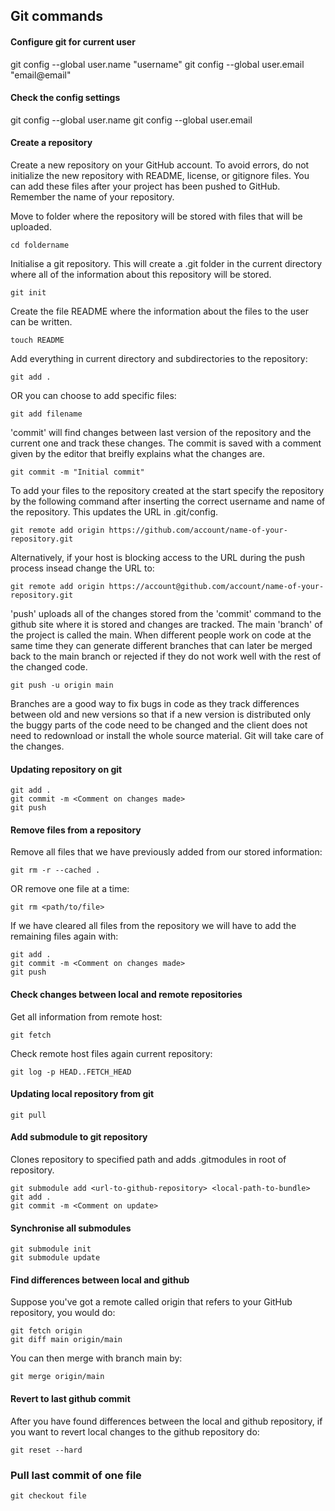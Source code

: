 ## Git commands

#### Configure git for current user

git config --global user.name "username"
git config --global user.email "email@email"

#### Check the config settings

git config --global user.name
git config --global user.email

#### Create a repository

Create a new repository on your GitHub account. To avoid errors, do not initialize the new repository with README, license, or gitignore files. You can add these files after your project has been pushed to GitHub. Remember the name of your repository.

Move to folder where the repository will be stored with files that will be uploaded.

    cd foldername
    
Initialise a git repository. This will create a .git folder in the current directory where all of the information about this repository will be stored.

    git init
    
Create the file README where the information about the files to the user can be written.

    touch README
    
Add everything in current directory and subdirectories to the repository:

    git add .
    
OR you can choose to add specific files:

    git add filename
    
'commit' will find changes between last version of the repository and the current one and track these changes. The commit is saved with a comment given by the editor that breifly explains what the changes are.

    git commit -m "Initial commit"
 
To add your files to the repository created at the start specify the repository by the following command after inserting the correct username and name of the repository. This updates the URL in .git/config.
 
    git remote add origin https://github.com/account/name-of-your-repository.git
    
Alternatively, if your host is blocking access to the URL during the push process insead change the URL to:

    git remote add origin https://account@github.com/account/name-of-your-repository.git
    
'push' uploads all of the changes stored from the 'commit' command to the github site where it is stored and changes are tracked. The main 'branch' of the project is called the main. When different people work on code at the same time they can generate different branches that can later be merged back to the main branch or rejected if they do not work well with the rest of the changed code.

    git push -u origin main

Branches are a good way to fix bugs in code as they track differences between old and new versions so that if a new version is distributed only the buggy parts of the code need to be changed and the client does not need to redownload or install the whole source material. Git will take care of the changes.

#### Updating repository on git

    git add .
    git commit -m <Comment on changes made>
    git push
    
#### Remove files from a repository
    
Remove all files that we have previously added from our stored information:
    
    git rm -r --cached .
    
OR remove one file at a time:

    git rm <path/to/file>

If we have cleared all files from the repository we will have to add the remaining files again with:

    git add .
    git commit -m <Comment on changes made>
    git push
    
#### Check changes between local and remote repositories

Get all information from remote host:

    git fetch
    
Check remote host files again current repository:
    
    git log -p HEAD..FETCH_HEAD

#### Updating local repository from git

    git pull

#### Add submodule to git repository

Clones repository to specified path and adds .gitmodules in root of repository.

    git submodule add <url-to-github-repository> <local-path-to-bundle>
    git add . 
    git commit -m <Comment on update>

#### Synchronise all submodules
    
    git submodule init 
    git submodule update
    
#### Find differences between local and github

Suppose you've got a remote called origin that refers to your GitHub repository, you would do:

    git fetch origin
    git diff main origin/main
    
You can then merge with branch main by:

    git merge origin/main
    
#### Revert to last github commit

After you have found differences between the local and github repository, if you want to revert local changes to the github repository do:

    git reset --hard
    
### Pull last commit of one file

    git checkout file
    

